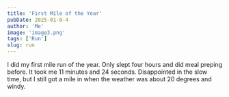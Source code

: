 ```yaml
---
title: 'First Mile of the Year'
pubDate: 2025-01-0-4
author: 'Me'
image: 'image3.png'
tags: ['Run']
slug: run
---
```


I did my first mile run of the year. Only slept four hours and did meal preping before. It took me 11 minutes and 24 seconds. Disappointed in the slow time, but I still got a mile in when the weather was about 20 degrees and windy. 